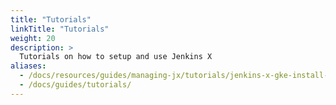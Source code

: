 ```yaml
---
title: "Tutorials"
linkTitle: "Tutorials"
weight: 20
description: >
  Tutorials on how to setup and use Jenkins X
aliases:
  - /docs/resources/guides/managing-jx/tutorials/jenkins-x-gke-install-with-bot
  - /docs/guides/tutorials/
---
```


